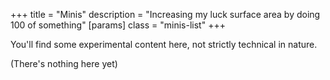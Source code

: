 +++
title = "Minis"
description = "Increasing my luck surface area by doing 100 of something"
[params]
  class = "minis-list"
+++

You'll find some experimental content here, not strictly technical in nature.

(There's nothing here yet)